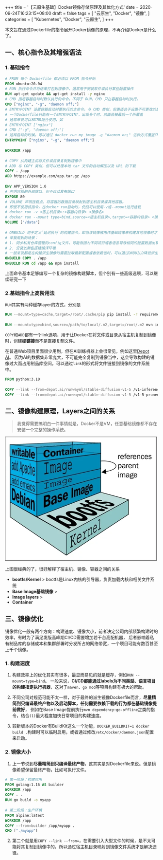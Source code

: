 +++
title = '【云原生基础】Docker镜像存储原理及其优化方式'
date = 2020-09-24T16:23:15+08:00
draft = false
tags = [
    "云原生",
    "Docker",
    "镜像",
]
categories = [
    "Kubernetes",
    "Docker",
    "云原生",
]
+++

本文旨在通过Dockerfile的指令展开Docker镜像的原理，不再介绍Docker是什么了。

## 一、核心指令及其增强语法

### 1. 基础指令

```dockerfile
# FROM 每个 Dockerfile 都必须以 FROM 指令开始
FROM ubuntu:20.04
# RUN 执行命令并将结果打包到镜像中，通常用于安装软件或执行某些配置操作
RUN apt-get update && apt-get install -y nginx
# CMD 指定容器启动时默认执行的命令。不同于 RUN，CMD 只在容器启动时执行。
CMD ["nginx", "-g", "daemon off;"]
# ENTRYPOINT 设置容器启动时要执行的主命令。与 CMD 类似，但更适合于设置不可更改的启动命令。
# 一个Dockerfile只能有一个ENTRYPOINT，出现多个时，前面会被最后一个所覆盖
# 通常来说可以和CMD配合使用，如
# ENTRYPOINT ["nginx"]
# CMD ["-g", "daemon off;"]
# 这样启动的时候，可以通过 docker run my_image -g "daemon on;" 这种方式覆盖CMD同时保留默认启动参数的效果
ENTRYPOINT ["nginx", "-g", "daemon off;"]

WORKDIR /app

# COPY 从构建主机将文件或目录复制到镜像中
# ADD 与 COPY 类似，但可以处理本地 tar 文件的自动解压以及 URL 的下载
COPY . /app
ADD https://example.com/app.tar.gz /app

ENV APP_VERSION 1.0
# 声明容器的外部端口，但不自动发布端口
EXPOSE 80
# VOLUME 声明挂载点，将容器的数据目录映射到宿主机目录或其他容器。
# 即使不使用该指令，在docker run启动时，仍然可以使用-v或--mount进行挂载
# docker run -v <宿主机目录>:<容器内目录> <镜像名>
# docker run --mount type=bind,source=<宿主机目录>,target=<容器内目录> <镜像名>
VOLUME ["/data"]

# ONBUILD 用于定义`延迟执行`的构建指令，即当该镜像被用作基础镜像来构建其他镜像时才会执行。一般情况下，它不会在构建当前镜像时触发。
# 举我用到的场景：
# 1. 同步私有仓库管理的config文件，可能有因为不同项目或者语言导致相同的配置数据出现异构
# 2. 安装依赖包搭建编译环境
# 一般来说都是在构建派生镜像时需要拉取最新配置或者依赖包时，可以通过ONBUILD降低派生镜像Dockerfile的复杂度
ONBUILD COPY . /app
ONBUILD RUN cd /app && npm install
```
上面命令基本足够编写一个复杂的镜像构建脚本，但个别有一些高级选项，可以继续研究一下

### 2.基础指令上高阶用法

`RUN`其实有两种缓存layer的方式，分别是

```dockerfile
RUN --mount=type=cache,target=/root/.cache/pip pip install -r requirements.txt

RUN --mount=type=bind,source=/path/to/local/.m2,target=/root/.m2 mvn install
```

`COPY`和`ADD`都有一个link选项，用于让Docker在将文件或目录从宿主机复制到镜像时，创建**硬链接**而不是直接复制文件。

在普通Web项目里面很少用到，但在AI训练机器上会很常见，例如这里[Depot AI](https://depot.dev/blog/depot-ai)。
因为AI的数据集非常庞大，不可能完全复制到镜像当中，这会导致构建的镜像过大而占用制品库空间，可以通过`link`的形式将文件链接到镜像的文件系统中。

```dockerfile
FROM python:3.10

COPY --link --from=depot.ai/runwayml/stable-diffusion-v1-5 /v1-inference.yaml .
COPY --link --from=depot.ai/runwayml/stable-diffusion-v1-5 /v1-5-pruned.ckpt .
```

## 二、镜像构建原理，Layers之间的关系

> 我觉得需要搞明白一件事情就是，Docker不是VM，任意基础镜像都不存在安装一个完整的操作系统。

![docker-image.png](../images/Docker-image.jpg)

<!--more-->

上图很经典的了，很好解释了宿主机、镜像、容器之间的关系

- **bootfs/Kernel** > bootfs是Linux内核的引导器，负责加载内核和相关文件系统
- **Base Image基础镜像** >
- **Image layers** >
- **Container**


## 三、镜像优化

镜像优化一般有两个方向：构建速度、镜像大小，前者决定公司内部频繁构建时的效率，有时为了满足发版高峰期CI/CD需要增加若干台高配机器，
后者影响着私有制品库的存储成本和集群部署时分发所占的网络带宽，一个项目可能有数百甚至上千个镜像。

### 1. 构建速度
1. 构建效率上的优化其实有很多，最显而易见的就是缓存，例如`RUN --mount=type=bind`。 
一般来说，**CI/CD都能通过labels为不同类型、语言项目的构建指定执行机器**，这对于`maven`、`go mod`等项目构建有极大的帮助。

2. 不同公司对规范可能不太一样，对于最终的派生镜像Dockerfile而言，**尽量精简到只编译最终产物以及启动脚本，任何需要依赖下载的行为都在基础镜像提前做好**，
例如在Base Image提前执行`mvn dependency:go-offline`之类的指令，结合`(1)`最大程度加快日常项目的构建速度。

3. 较新版本的Docker有BuildKit这么一个功能，`DOCKER_BUILDKIT=1 docker build .`构建时可以临时启用，或者通过修改`/etc/docker/daemon.json`配置来启动。

### 2. 镜像大小

1. 上一节说到**尽量精简到只编译最终产物**，这其实是对Dockerfile来说。但是镜像希望保留最终产物，比如可执行文件。
```dockerfile
# 第一阶段：构建应用
FROM golang:1.16 AS builder
WORKDIR /app
COPY . .
RUN go build -o myapp

# 第二阶段：生产环境
FROM alpine:latest
WORKDIR /app
COPY --from=builder /app/myapp .
CMD ["./myapp"]
```

2. 第二个就是用`COPY --link --from=`，在需要引入大型文件的时候，是不太可能将其复制到镜像中的，所以通过宿主机目录映射到镜像文件系统才是解决途径。